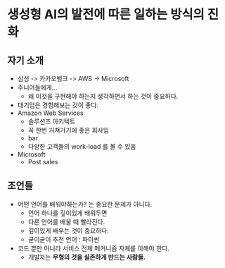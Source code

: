 # 생성형 AI의 발전에 따른 일하는 방식의 진화
## 자기 소개
- 삼성 -> 카카오뱅크 -> AWS -> Microsoft
- 주니어들에게...
	- 왜 이것을 구현해야 하는지 생각하면서 하는 것이 중요하다.
- 대기업은 경험해보는 것이 좋다.
- Amazon Web Services
	- 솔루션즈 아키텍트
	- 꼭 한번 거쳐가기에 좋은 회사임
	- bar
	- 다양한 고객들의 work-load 를 볼 수 있음
- Microsoft
	- Post sales
## 조언들
- 어떤 언어를 배워야하는가? 는 중요한 문제가 아니다.
	- 언어 하나를 깊이있게 배워두면
	- 다른 언어를 배울 때 빨라진다.
	- 깊이있게 배우는 것이 중요하다.
	- 굳이굳이 추천 언어 : 파이썬
- 코드 뿐만 아니라 서비스 전체 메커니즘 자체를 이해야 한다.
	- 개발자는 **무형의 것을 실존하게 만드는 사람들.**
